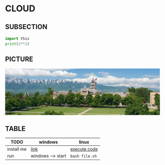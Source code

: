 # CLOUD

## SUBSECTION
```python
import this
print(2**2)
```

## PICTURE
![usu](https://github.com/mattwhite180/mattwhite180/blob/master/usu.png)

## TABLE
|    TODO    |         windows        |          linux          |
|------------|------------------------|-------------------------|
| install me | [link](www.google.com) | [execute code](file.sh) |
| run        | windows --> start      | `bash file.sh`          |
